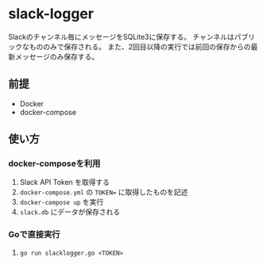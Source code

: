 # slack-logger

Slackのチャンネル毎にメッセージをSQLite3に保存する。
チャンネルはパブリックなもののみで保存される。
また、2回目以降の実行では前回の保存からの最新メッセージのみ保存する。

## 前提

- Docker
- docker-compose

## 使い方

### docker-composeを利用

1. Slack API Token を取得する
1. `docker-compose.yml` の `TOKEN=` に取得したものを記述
1. `docker-compose up` を実行
1. `slack.db` にデータが保存される

### Goで直接実行

1. `go run slacklogger.go <TOKEN>`